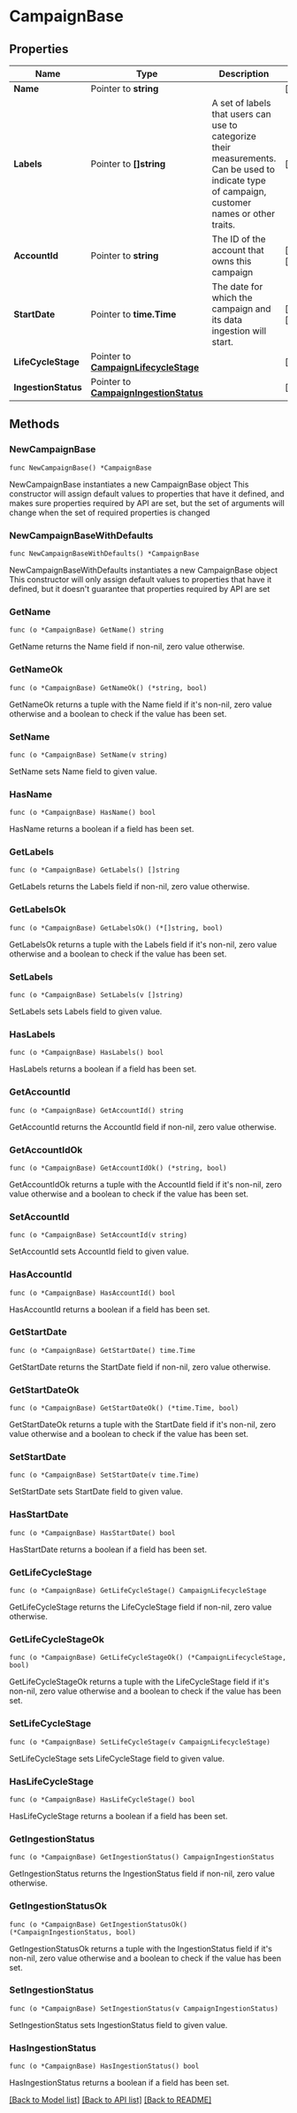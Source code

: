 # CampaignBase

## Properties

Name | Type | Description | Notes
------------ | ------------- | ------------- | -------------
**Name** | Pointer to **string** |  | [optional] 
**Labels** | Pointer to **[]string** | A set of labels that users can use to categorize their measurements. Can be used to indicate type of campaign, customer names or other traits.  | [optional] 
**AccountId** | Pointer to **string** | The ID of the account that owns this campaign | [optional] [readonly] 
**StartDate** | Pointer to **time.Time** | The date for which the campaign and its data ingestion will start. | [optional] [readonly] 
**LifeCycleStage** | Pointer to [**CampaignLifecycleStage**](CampaignLifecycleStage.md) |  | [optional] 
**IngestionStatus** | Pointer to [**CampaignIngestionStatus**](CampaignIngestionStatus.md) |  | [optional] 

## Methods

### NewCampaignBase

`func NewCampaignBase() *CampaignBase`

NewCampaignBase instantiates a new CampaignBase object
This constructor will assign default values to properties that have it defined,
and makes sure properties required by API are set, but the set of arguments
will change when the set of required properties is changed

### NewCampaignBaseWithDefaults

`func NewCampaignBaseWithDefaults() *CampaignBase`

NewCampaignBaseWithDefaults instantiates a new CampaignBase object
This constructor will only assign default values to properties that have it defined,
but it doesn't guarantee that properties required by API are set

### GetName

`func (o *CampaignBase) GetName() string`

GetName returns the Name field if non-nil, zero value otherwise.

### GetNameOk

`func (o *CampaignBase) GetNameOk() (*string, bool)`

GetNameOk returns a tuple with the Name field if it's non-nil, zero value otherwise
and a boolean to check if the value has been set.

### SetName

`func (o *CampaignBase) SetName(v string)`

SetName sets Name field to given value.

### HasName

`func (o *CampaignBase) HasName() bool`

HasName returns a boolean if a field has been set.

### GetLabels

`func (o *CampaignBase) GetLabels() []string`

GetLabels returns the Labels field if non-nil, zero value otherwise.

### GetLabelsOk

`func (o *CampaignBase) GetLabelsOk() (*[]string, bool)`

GetLabelsOk returns a tuple with the Labels field if it's non-nil, zero value otherwise
and a boolean to check if the value has been set.

### SetLabels

`func (o *CampaignBase) SetLabels(v []string)`

SetLabels sets Labels field to given value.

### HasLabels

`func (o *CampaignBase) HasLabels() bool`

HasLabels returns a boolean if a field has been set.

### GetAccountId

`func (o *CampaignBase) GetAccountId() string`

GetAccountId returns the AccountId field if non-nil, zero value otherwise.

### GetAccountIdOk

`func (o *CampaignBase) GetAccountIdOk() (*string, bool)`

GetAccountIdOk returns a tuple with the AccountId field if it's non-nil, zero value otherwise
and a boolean to check if the value has been set.

### SetAccountId

`func (o *CampaignBase) SetAccountId(v string)`

SetAccountId sets AccountId field to given value.

### HasAccountId

`func (o *CampaignBase) HasAccountId() bool`

HasAccountId returns a boolean if a field has been set.

### GetStartDate

`func (o *CampaignBase) GetStartDate() time.Time`

GetStartDate returns the StartDate field if non-nil, zero value otherwise.

### GetStartDateOk

`func (o *CampaignBase) GetStartDateOk() (*time.Time, bool)`

GetStartDateOk returns a tuple with the StartDate field if it's non-nil, zero value otherwise
and a boolean to check if the value has been set.

### SetStartDate

`func (o *CampaignBase) SetStartDate(v time.Time)`

SetStartDate sets StartDate field to given value.

### HasStartDate

`func (o *CampaignBase) HasStartDate() bool`

HasStartDate returns a boolean if a field has been set.

### GetLifeCycleStage

`func (o *CampaignBase) GetLifeCycleStage() CampaignLifecycleStage`

GetLifeCycleStage returns the LifeCycleStage field if non-nil, zero value otherwise.

### GetLifeCycleStageOk

`func (o *CampaignBase) GetLifeCycleStageOk() (*CampaignLifecycleStage, bool)`

GetLifeCycleStageOk returns a tuple with the LifeCycleStage field if it's non-nil, zero value otherwise
and a boolean to check if the value has been set.

### SetLifeCycleStage

`func (o *CampaignBase) SetLifeCycleStage(v CampaignLifecycleStage)`

SetLifeCycleStage sets LifeCycleStage field to given value.

### HasLifeCycleStage

`func (o *CampaignBase) HasLifeCycleStage() bool`

HasLifeCycleStage returns a boolean if a field has been set.

### GetIngestionStatus

`func (o *CampaignBase) GetIngestionStatus() CampaignIngestionStatus`

GetIngestionStatus returns the IngestionStatus field if non-nil, zero value otherwise.

### GetIngestionStatusOk

`func (o *CampaignBase) GetIngestionStatusOk() (*CampaignIngestionStatus, bool)`

GetIngestionStatusOk returns a tuple with the IngestionStatus field if it's non-nil, zero value otherwise
and a boolean to check if the value has been set.

### SetIngestionStatus

`func (o *CampaignBase) SetIngestionStatus(v CampaignIngestionStatus)`

SetIngestionStatus sets IngestionStatus field to given value.

### HasIngestionStatus

`func (o *CampaignBase) HasIngestionStatus() bool`

HasIngestionStatus returns a boolean if a field has been set.


[[Back to Model list]](../README.md#documentation-for-models) [[Back to API list]](../README.md#documentation-for-api-endpoints) [[Back to README]](../README.md)


